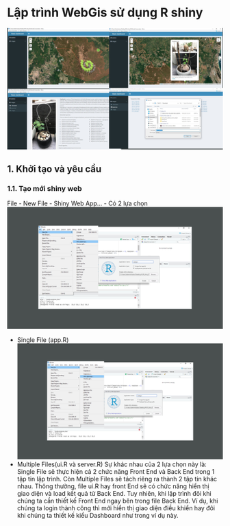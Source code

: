 # Lập trình WebGis sử dụng R shiny
![Kết quả của Project](/README_img/result_all.png)
## 1. Khởi tạo và yêu cầu
### 1.1. Tạo mới shiny web
File - New File - Shiny Web App... - Có 2 lựa chọn
![Tạo mới](/README_img/taomoi.png)
  + Single File (app.R)
![Single File](/README_img/taomoi.png)
  + Multiple Files(ui.R và server.R) 
Sự khác nhau của 2 lựa chọn này là: Single File sẽ thực hiện cả 2 chức năng Front End và Back End trong 1 tập tin lập trình. Còn Multiple Files sẽ tách riêng ra thành 2 tập tin khác nhau. Thông thường, file ui.R hay front End sẽ có chức năng hiển thị giao diện và load kết quả từ Back End. Tuy nhiên, khi lập trình đôi khi chúng ta cần thiết kế Front End ngay bên trong file Back End. Ví dụ, khi chúng ta login thành công thì mới hiển thị giao diện điều khiển hay đôi khi chúng ta thiết kế kiểu Dashboard như trong ví dụ này.
